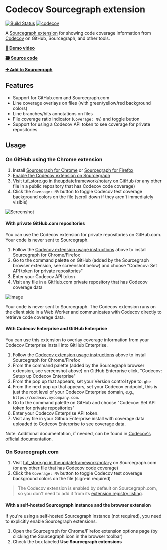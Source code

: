 # Codecov Sourcegraph extension

[![Build Status](https://travis-ci.org/codecov/sourcegraph-codecov.png)](https://travis-ci.org/codecov/sourcegraph-codecov)
[![codecov](https://codecov.io/gh/codecov/sourcegraph-codecov/branch/master/graph/badge.svg)](https://codecov.io/gh/codecov/sourcegraph-codecov)

A [Sourcegraph extension](https://docs.sourcegraph.com/extensions) for showing code coverage information from [Codecov](https://codecov.io) on GitHub, Sourcegraph, and other tools.

[**🎥 Demo video**](https://www.youtube.com/watch?v=j1eWBa3rWH8)

[**🗃️ Source code**](https://github.com/codecov/sourcegraph-codecov)

[**➕ Add to Sourcegraph**](https://sourcegraph.com/extensions/sourcegraph/codecov)

## Features

-   Support for GitHub.com and Sourcegraph.com
-   Line coverage overlays on files (with green/yellow/red background colors)
-   Line branches/hits annotations on files
-   File coverage ratio indicator (`Coverage: N%`) and toggle button
-   Support for using a Codecov API token to see coverage for private repositories

## Usage

### On GitHub using the Chrome extension

1.  Install [Sourcegraph for Chrome](https://chrome.google.com/webstore/detail/sourcegraph/dgjhfomjieaadpoljlnidmbgkdffpack) or [Sourcegraph for Firefox](https://docs.sourcegraph.com/integration/browser_extension)
1.  [Enable the Codecov extension on Sourcegraph](https://sourcegraph.com/extensions/sourcegraph/codecov)
1.  Visit [tuf_store.go in theupdateframework/notary on GitHub](https://github.com/theupdateframework/notary/blob/fb795b0bc868746ed2efa2cd7109346bc7ddf0a4/server/storage/tuf_store.go) (or any other file in a public repository that has Codecov code coverage)
1.  Click the `Coverage: N%` button to toggle Codecov test coverage background colors on the file (scroll down if they aren't immediately visible)

![Screenshot](https://user-images.githubusercontent.com/1976/45107396-53d56880-b0ee-11e8-96e9-ca83e991101c.png)

#### With private GitHub.com repositories

You can use the Codecov extension for private repositories on GitHub.com. Your code is never sent to Sourcegraph.

1.  Follow the [Codecov extension usage instructions](https://github.com/codecov/sourcegraph-codecov#usage) above to install Sourcegraph for Chrome/Firefox
2.  Go to the command palette on GitHub (added by the Sourcegraph browser extension, see screenshot below) and choose "Codecov: Set API token for private repositories"
3.  Enter your Codecov API token
4.  Visit any file in a GitHub.com private repository that has Codecov coverage data

![image](https://user-images.githubusercontent.com/1976/45338265-04a19480-b541-11e8-9b35-517f3bbff530.png)

Your code is never sent to Sourcegraph. The Codecov extension runs on the client side in a Web Worker and communicates with Codecov directly to retrieve code coverage data.

#### With Codecov Enterprise and GitHub Enterprise

You can use this extension to overlay coverage information from your Codecov Enterprise install into GitHub Enterprise.

1.  Follow the [Codecov extension usage instructions](https://github.com/codecov/sourcegraph-codecov#usage) above to install Sourcegraph for Chrome/Firefox
2.  From the command palette (added by the Sourcegraph browser extension, see screenshot above) on GitHub Enterprise click, "Codecov: Setup up Codecov Enterprise"
3.  From the pop up that appears, set your Version control type to: `ghe`
4.  From the next pop up that appears, set your Codecov endpoint, this is just the root level of your Codecov Enterprise domain, e.g., `https://codecov.mycompany.com`.
5.  Go to the command palette on GitHub and choose "Codecov: Set API token for private repositories"
6.  Enter your Codecov Enterprise API token.
7.  Visit any file in your Github Enterprise install with coverage data uploaded to Codecov Enterprise to see coverage data.

Note: Additional documentation, if needed, can be found in [Codecov's official documentation](https://docs.codecov.io/docs/browser-extension#section-additional-steps-for-on-premises-codecov-customers).

### On Sourcegraph.com

1.  Visit [tuf_store.go in theupdateframework/notary](https://sourcegraph.com/github.com/theupdateframework/notary@fb795b0bc868746ed2efa2cd7109346bc7ddf0a4/-/blob/server/storage/tuf_store.go) on Sourcegraph.com (or any other file that has Codecov code coverage)
2.  Click the `Coverage: N%` button to toggle Codecov test coverage background colors on the file (sign-in required)

> The Codecov extension is enabled by default on Sourcegraph.com, so you don't need to add it from its [extension registry listing](https://sourcegraph.com/extensions/sourcegraph/codecov).

#### With a self-hosted Sourcegraph instance and the browser extension

If you're using a self-hosted Sourcegraph instance (not required), you need to explicitly enable Sourcegraph extensions.

1.  Open the Sourcegraph for Chrome/Firefox extension options page (by clicking the Sourcegraph icon in the browser toolbar)
1.  Check the box labeled **Use Sourcegraph extensions**
